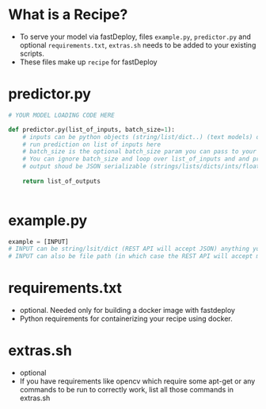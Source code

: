 # What is a Recipe?

- To serve your model via fastDeploy, files `example.py`, `predictor.py` and optional `requirements.txt`, `extras.sh` needs to be added to your existing scripts.
- These files make up `recipe` for fastDeploy

# predictor.py

```python
# YOUR MODEL LOADING CODE HERE

def predictor.py(list_of_inputs, batch_size=1):
    # inputs can be python objects (string/list/dict..) (text models) or file_paths (image/speech models)
    # run prediction on list of inputs here
    # batch_size is the optional batch_size param you can pass to your keras/tensorflow/pytorch model
    # You can ignore batch_size and loop over list_of_inputs and and predict one by one too
    # output shoud be JSON serializable (strings/lists/dicts/ints/floats ..)
    
    return list_of_outputs
    
```


# example.py

```python
example = [INPUT]
# INPUT can be string/lsit/dict (REST API will accept JSON) anything your scripts need.
# INPUT can also be file path (in which case the REST API will accept multi-part posts), in which case you can keep example file next to example.py and INPUT = example file name
```

# requirements.txt 
- optional. Needed only for building a docker image with fastdeploy
- Python requirements for containerizing your recipe using docker.

# extras.sh
- optional
- If you have requirements like opencv which require some apt-get or any commands to be run to correctly work, list all those commands in extras.sh

